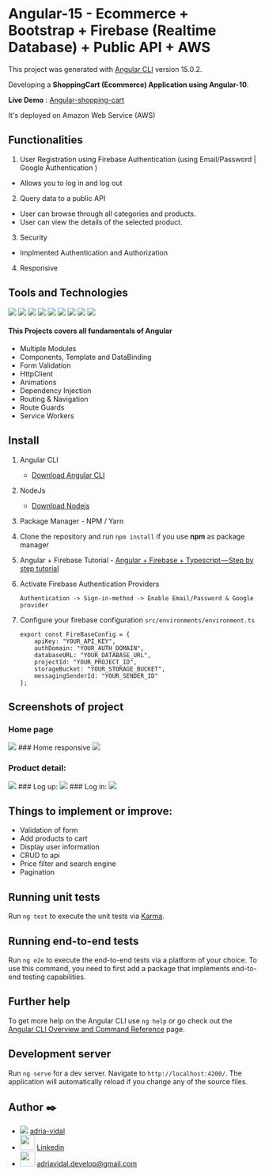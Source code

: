# Angular-15 - Ecommerce + Bootstrap + Firebase (Realtime Database) + Public API + AWS

This project was generated with [Angular CLI](https://github.com/angular/angular-cli) version 15.0.2.

Developing a **ShoppingCart (Ecommerce) Application using Angular-10**.

**Live Demo** : [Angular-shopping-cart](https://master.d12v1sc53xxq50.amplifyapp.com/categories)

It's deployed on Amazon Web Service (AWS)


## Functionalities

1.  User Registration using Firebase Authentication (using Email/Password | Google Authentication )
- Allows you to log in and log out
2. Query data to a public API
- User can browse through all categories and products.
- User can view the details of the selected product.
3.  Security

- Implmented Authentication and Authorization

4. Responsive


## Tools and Technologies
<p align="left">
 <img src="https://img.icons8.com/color/48/null/angularjs.png">
 <img src="https://img.icons8.com/color/48/null/html-5--v1.png">
 <img src="https://img.icons8.com/color/48/null/css3.png">
 <img src="https://img.icons8.com/fluency/48/null/typescript--v2.png">
<img src="https://img.icons8.com/color/48/null/amazon-web-services.png"/>
 <img src="https://img.icons8.com/color/48/null/nodejs.png">
 <img src="https://img.icons8.com/color/48/null/firebase.png">
 <img src="https://img.icons8.com/color/48/null/npm.png">
 <img src="https://img.icons8.com/color/48/null/git.png">


 


#### This Projects covers all fundamentals of Angular

- Multiple Modules
- Components, Template and DataBinding
- Form Validation
- HttpClient
- Animations
- Dependency Injection
- Routing & Navigation
- Route Guards
- Service Workers


## Install

1.  Angular CLI
    - [Download Angular CLI](https://cli.angular.io/)
2.  NodeJs
    - [Download Nodejs](https://nodejs.org/en/download/)
3.  Package Manager - NPM / Yarn
4.  Clone the repository and run `npm install` if you use **npm** as package manager 

5.  Angular + Firebase Tutorial - [Angular + Firebase + Typescript — Step by step tutorial](https://medium.com/factory-mind/angular-firebase-typescript-step-by-step-tutorial-2ef887fc7d71)
6.  Activate Firebase Authentication Providers

    `Authentication -> Sign-in-method -> Enable Email/Password & Google provider`
7.  Configure your firebase configuration `src/environments/environment.ts`

    ```
    export const FireBaseConfig = {
        apiKey: "YOUR_API_KEY",
        authDomain: "YOUR_AUTH_DOMAIN",
        databaseURL: "YOUR_DATABASE_URL",
        projectId: "YOUR_PROJECT_ID",
        storageBucket: "YOUR_STORAGE_BUCKET",
        messagingSenderId: "YOUR_SENDER_ID"
    };
## Screenshots of project
### Home page
<img src="./src/assets/img-readme/categories.PNG">
### Home responsive
<img src="./src/assets/img-readme/responsive.PNG">

### Product detail:
<img src="./src/assets/img-readme/detalle-producto.PNG">
### Log up:
<img src="./src/assets/img-readme/register.PNG">
### Log in:
<img src="./src/assets/img-readme/login.PNG">

## Things to implement or improve:
- Validation of form
- Add products to cart
- Display user information 
- CRUD to api 
- Price filter and search engine
- Pagination


## Running unit tests

Run `ng test` to execute the unit tests via [Karma](https://karma-runner.github.io).

## Running end-to-end tests

Run `ng e2e` to execute the end-to-end tests via a platform of your choice. To use this command, you need to first add a package that implements end-to-end testing capabilities.

## Further help

To get more help on the Angular CLI use `ng help` or go check out the [Angular CLI Overview and Command Reference](https://angular.io/cli) page.
## Development server

Run `ng serve` for a dev server. Navigate to `http://localhost:4200/`. The application will automatically reload if you change any of the source files.

## Author ✒️

- <img src="https://img.icons8.com/sf-ultralight-filled/25/null/github.png"/>  [adria-vidal](https://github.com/adria-vidal)
- <img width="30px" src="https://img.icons8.com/external-justicon-lineal-color-justicon/64/null/external-linkedin-social-media-justicon-lineal-color-justicon.png"/> [Linkedin](https://www.linkedin.com/in/adri%C3%A0-vidal/)
- <img width="30px" src="https://img.icons8.com/color/48/null/gmail--v1.png"/> adriavidal.develop@gmail.com


